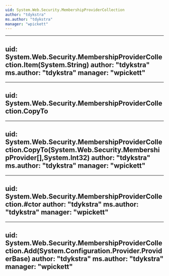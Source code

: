 ```yaml
---
uid: System.Web.Security.MembershipProviderCollection
author: "tdykstra"
ms.author: "tdykstra"
manager: "wpickett"
---
```


---
uid: System.Web.Security.MembershipProviderCollection.Item(System.String)
author: "tdykstra"
ms.author: "tdykstra"
manager: "wpickett"
---

---
uid: System.Web.Security.MembershipProviderCollection.CopyTo
---

---
uid: System.Web.Security.MembershipProviderCollection.CopyTo(System.Web.Security.MembershipProvider[],System.Int32)
author: "tdykstra"
ms.author: "tdykstra"
manager: "wpickett"
---

---
uid: System.Web.Security.MembershipProviderCollection.#ctor
author: "tdykstra"
ms.author: "tdykstra"
manager: "wpickett"
---

---
uid: System.Web.Security.MembershipProviderCollection.Add(System.Configuration.Provider.ProviderBase)
author: "tdykstra"
ms.author: "tdykstra"
manager: "wpickett"
---

